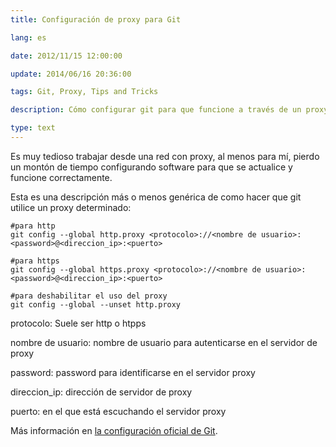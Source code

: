 ```yaml
---
title: Configuración de proxy para Git

lang: es

date: 2012/11/15 12:00:00

update: 2014/06/16 20:36:00

tags: Git, Proxy, Tips and Tricks

description: Cómo configurar git para que funcione a través de un proxy

type: text
---
```


Es muy tedioso trabajar desde una red con proxy, al menos para mí,
pierdo un montón de tiempo configurando software para que se actualice y
funcione correctamente.

Esta es una descripción más o menos genérica de como hacer que git
utilice un proxy determinado:

``` {.bash}
#para http
git config --global http.proxy <protocolo>://<nombre de usuario>:<password>@<direccion_ip>:<puerto>

#para https
git config --global https.proxy <protocolo>://<nombre de usuario>:<password>@<direccion_ip>:<puerto>

#para deshabilitar el uso del proxy
git config --global --unset http.proxy
```

protocolo: Suele ser http o htpps

nombre de usuario: nombre de usuario para autenticarse en el servidor de proxy

password: password para identificarse en el servidor proxy

direccion\_ip: dirección de servidor de proxy

puerto: en el que está escuchando el servidor proxy

Más información en [la configuración oficial de
Git](https://git-scm.com/book/es/Personalizando-Git-Configuraci%C3%B3n-de-Git).
